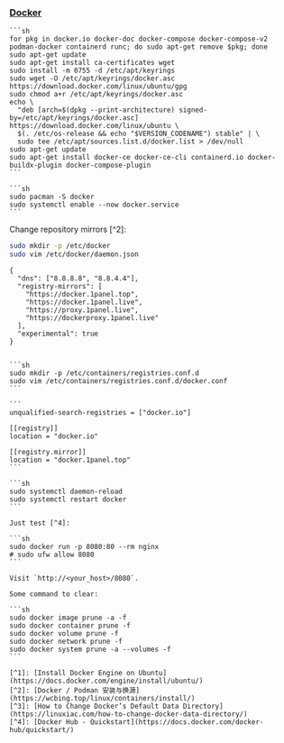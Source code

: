 ### [Docker](https://www.docker.com/)

````{tab} Ubuntu 22/24 ARM [^1]
```sh
for pkg in docker.io docker-doc docker-compose docker-compose-v2 podman-docker containerd runc; do sudo apt-get remove $pkg; done
sudo apt-get update
sudo apt-get install ca-certificates wget
sudo install -m 0755 -d /etc/apt/keyrings
sudo wget -O /etc/apt/keyrings/docker.asc https://download.docker.com/linux/ubuntu/gpg
sudo chmod a+r /etc/apt/keyrings/docker.asc
echo \
  "deb [arch=$(dpkg --print-architecture) signed-by=/etc/apt/keyrings/docker.asc] https://download.docker.com/linux/ubuntu \
  $(. /etc/os-release && echo "$VERSION_CODENAME") stable" | \
  sudo tee /etc/apt/sources.list.d/docker.list > /dev/null
sudo apt-get update
sudo apt-get install docker-ce docker-ce-cli containerd.io docker-buildx-plugin docker-compose-plugin
```
````

````{tab} Arch
```sh
sudo pacman -S docker
sudo systemctl enable --now docker.service
```
````

Change repository mirrors [^2]:

```sh 
sudo mkdir -p /etc/docker
sudo vim /etc/docker/daemon.json
```

```
{
  "dns": ["8.8.8.8", "8.8.4.4"],
  "registry-mirrors": [
    "https://docker.1panel.top",
    "https://docker.1panel.live",
    "https://proxy.1panel.live",
    "https://dockerproxy.1panel.live"
  ],
  "experimental": true
}
```
````

```sh
sudo mkdir -p /etc/containers/registries.conf.d
sudo vim /etc/containers/registries.conf.d/docker.conf
```

```
unqualified-search-registries = ["docker.io"]

[[registry]]
location = "docker.io"

[[registry.mirror]]
location = "docker.1panel.top"
```

```sh
sudo systemctl daemon-reload
sudo systemctl restart docker
```

Just test [^4]:

```sh
sudo docker run -p 8080:80 --rm nginx
# sudo ufw allow 8080
```

Visit `http://<your_host>/8080`.

Some command to clear:

```sh
sudo docker image prune -a -f
sudo docker container prune -f
sudo docker volume prune -f
sudo docker network prune -f
sudo docker system prune -a --volumes -f
```

[^1]: [Install Docker Engine on Ubuntu](https://docs.docker.com/engine/install/ubuntu/)
[^2]: [Docker / Podman 安装与换源](https://wcbing.top/linux/containers/install/)
[^3]: [How to Change Docker’s Default Data Directory](https://linuxiac.com/how-to-change-docker-data-directory/)
[^4]: [Docker Hub - Quickstart](https://docs.docker.com/docker-hub/quickstart/)